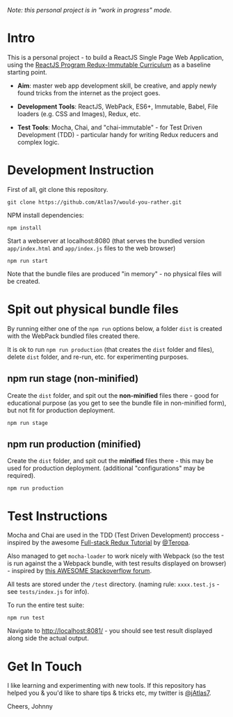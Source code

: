 *Note: this personal project is in "work in progress" mode.*

# Intro

This is a personal project - to build a ReactJS Single Page Web Application, using the [ReactJS Program Redux-Immutable Curriculum](https://github.com/ReactjsProgram/Redux-Immutable-Curriculum) as a baseline starting point.

- **Aim**: master web app development skill, be creative, and apply newly found tricks from the internet as the project goes.

- **Development Tools**: ReactJS, WebPack, ES6+, Immutable, Babel, File loaders (e.g. CSS and Images), Redux, etc.

- **Test Tools**: Mocha, Chai, and "chai-immutable" - for Test Driven Development (TDD) - particular handy for writing Redux reducers and complex logic.

# Development Instruction

First of all, git clone this repository.

```
git clone https://github.com/Atlas7/would-you-rather.git
```


NPM install dependencies:

```
npm install
```

Start a webserver at localhost:8080 (that serves the bundled version `app/index.html` and `app/index.js` files to the web browser)

```
npm run start
```

Note that the bundle files are produced "in memory" - no physical files will be created.

# Spit out physical bundle files

By running either one of the `npm run` options below, a folder `dist` is created with the WebPack bundled files created there. 

It is ok to run `npm run production` (that creates the `dist` folder and files), delete `dist` folder, and re-run, etc. for experimenting purposes.

## npm run stage (non-minified)

Create the `dist` folder, and spit out the **non-minified** files there - good for educational purpose (as you get to see the bundle file in non-minified form), but not fit for production deployment.

```
npm run stage
```

## npm run production (minified)

Create the `dist` folder, and spit out the **minified** files there - this may be used for production deployment. (additional "configurations" may be required).

```
npm run production
```

# Test Instructions

Mocha and Chai are used in the TDD (Test Driven Development) proccess - inspired by the awesome [Full-stack Redux Tutorial](http://teropa.info/blog/2015/09/10/full-stack-redux-tutorial.html) by [@Teropa](https://github.com/teropa).

Also managed to get `mocha-loader` to work nicely with Webpack (so the test is run against the a Webpack bundle, with test results displayed on browser) - inspired by [this AWESOME Stackoverflow forum](http://stackoverflow.com/questions/32385219/mocha-tests-dont-run-with-webpack-and-mocha-loader).

All tests are stored under the `/test` directory. (naming rule: `xxxx.test.js` - see `tests/index.js` for info).

To run the entire test suite:

```
npm run test
```


Navigate to [http://localhost:8081/](http://localhost:8081/) - you should see test result displayed along side the actual output.


# Get In Touch

I like learning and experimenting with new tools. If this repository has helped you & you'd like to share tips & tricks etc, my twitter is [@jAtlas7](https://twitter.com/jAtlas7).

Cheers,
Johnny